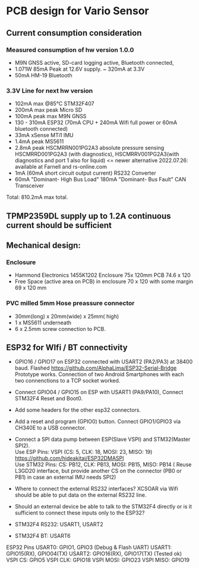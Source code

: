 # PCB design for Vario Sensor 

## Current consumption consideration

### Measured consumption of hw version 1.0.0
- M9N GNSS active, SD-card logging active, Bluetooth connected, 
- 1.071W 85mA Peak at 12.6V supply. ~ 320mA at 3.3V
- 50mA HM-19 Bluetooth

### 3.3V Line for next hw version
- 102mA max @85°C STM32F407 
- 200mA max peak Micro SD
- 100mA peak max M9N GNSS
- 130 - 310mA ESP32 (70mA CPU + 240mA Wifi full power or 60mA bluetooth connected) 
- 33mA xSense MTi1 IMU
- 1.4mA peak MS5611
- 2.8mA peak HSCMRRN001PG2A3 absolute pressure sensing    HSCMRRD001PG2A3 (with diagnostics), HSCMRRV001PG2A3(with diagnostics and port 1 also for liquid) <= newer alternative 2022.07.26: available at Farnell and rs-online.com
- 1mA (60mA short circuit output current) RS232 Converter
- 60mA "Dominant- High Bus Load"  180mA "Dominant- Bus Fault" CAN Transceiver

Total:  810.2mA max total. 

## TPMP2359DL supply up to 1.2A continuous current should be sufficient

## Mechanical design:

### Enclosure
- Hammond Electronics 1455K1202 Enclosure 75x 120mm  PCB 74.6 x 120
- Free Space (active area on PCB) in enclosure 70 x 120  with some margin 69 x 120 mm 

### PVC milled 5mm Hose preassure connector
- 30mm(long) x 20mm(wide) x 25mm( high) 
- 1 x MS5611 underneath 
- 6 x 2.5mm screw connection to PCB. 

## ESP32 for WIfi / BT connectivity
- GPIO16 / GPIO17 on ESP32 connected with USART2 (PA2/PA3) at 38400 baud. Flashed https://github.com/AlphaLima/ESP32-Serial-Bridge   Prototype works. Connection of two Android Smartphones with each two connenctions to a TCP socket worked. 
- Connect GPIO04 / GPIO15 on ESP with USART1 (PA9/PA10), Connect STM32F4 Reset and Boot0. 
- Add some headers for the other esp32 connectors.
- Add a reset and program (GPIO0) button. Connect GPIO1/GPIO3 via CH340E to a USB connector.
- Connect a SPI data pump between ESP(Slave VSPI) and STM32(Master SPI2).  
Use ESP Pins: VSPI (CS:  5, CLK: 18, MOSI: 23, MISO: 19)  https://github.com/hideakitai/ESP32DMASPI  
Use STM32 Pins: CS: PB12, CLK: PB13, MOSI: PB15, MISO: PB14 ( Reuse L3GD20 interface, but provide another CS on the connector (PB0 or PB1) in case an external IMU needs SPI2)

- Where to connect the external RS232 interfaces?  XCSOAR via Wifi should be able to put data on the external RS232 line.  
- Should an external device be able to talk to the STM32F4 directly or is it sufficient to connect these inputs only to the ESP32?
- STM32F4 RS232: USART1, USART2   
- STM32F4 BT: USART6

ESP32 Pins
USART0:  GPIO1, GPIO3   (Debug & Flash UART)
USART1:  GPIO15(RX), GPIO04(TX)
USART2:  GPIO16(RX), GPIO17(TX)   (Tested ok)
VSPI CS: GPIO5
VSPI CLK: GPIO18
VSPI MOSI: GPIO23 
VSPI MISO: GPIO19 
